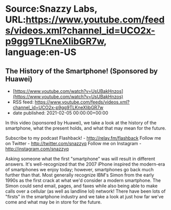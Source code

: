 # Source:Snazzy Labs, URL:https://www.youtube.com/feeds/videos.xml?channel_id=UCO2x-p9gg9TLKneXlibGR7w, language:en-US

## The History of the Smartphone! (Sponsored by Huawei)
 - [https://www.youtube.com/watch?v=UsUBakHnzos](https://www.youtube.com/watch?v=UsUBakHnzos)
 - RSS feed: https://www.youtube.com/feeds/videos.xml?channel_id=UCO2x-p9gg9TLKneXlibGR7w
 - date published: 2021-02-05 00:00:00+00:00

In this video (sponsored by Huawei), we take a look at the history of the smartphone, what the present holds, and what that may mean for the future.

Subscribe to my podcast Flashback! - http://relay.fm/flashback
Follow me on Twitter - http://twitter.com/snazzyq
Follow me on Instagram - http://instagram.com/snazzyq

Asking someone what the first "smartphone" was will result in different answers. It's well-recognized that the 2007 iPhone inspired the modern-era of smartphones we enjoy today; however, smartphones go back much further than that. Most generally recognize IBM's Simon from the early 1990s as the first crack at what we'd consider a modern smartphone. The Simon could send email, pages, and faxes while also being able to make calls over a cellular (as well as landline lol) network! There have been lots of "firsts" in the smartphone industry and we take a look at just how far we've come and what may be in store for the future.

